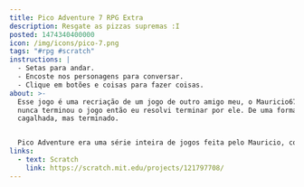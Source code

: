 ```yaml
---
title: Pico Adventure 7 RPG Extra
description: Resgate as pizzas supremas :I
posted: 1474340400000
icon: /img/icons/pico-7.png
tags: "#rpg #scratch"
instructions: |
  - Setas para andar.
  - Encoste nos personagens para conversar.
  - Clique em botões e coisas para fazer coisas.
about: >-
  Esse jogo é uma recriação de um jogo de outro amigo meu, o Mauricio678. Ele
  nunca terminou o jogo então eu resolvi terminar por ele. De uma forma bem
  cagalhada, mas terminado.


  Pico Adventure era uma série inteira de jogos feita pelo Mauricio, com muitos jogos, que, apesar de super simples e curtos, eram como se fosse um evento. Me inspirei bastante nele!
links:
  - text: Scratch
    link: https://scratch.mit.edu/projects/121797708/
---
```


<scratch url="https://scratch.mit.edu/projects/121797708/"></scratch>
